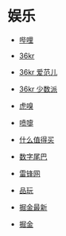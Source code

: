 # 娱乐


<div id = "首"></div>
<script src = "../js/首.js"></script>


* [哔哩](https://m.bilibili.com/)


* [36kr](https://m.36kr.com/)
* [36kr 爱范儿](https://m.36kr.com/user/16637033)
* [36kr 少数派](https://m.36kr.com/user/569821167)


* [虎嗅](https://m.huxiu.com/)
* [喷嚏](http://www.dapenti.com/blog/indexforweb.asp)
* [什么值得买](https://m.smzdm.com/)


* [数字尾巴](https://m.dgtle.com/)
* [雷锋网](https://www.leiphone.com/)
* [品玩](https://www.pingwest.com/)


* [掘金最新](https://juejin.cn/?sort=newest)
* [掘金](https://juejin.cn/)
